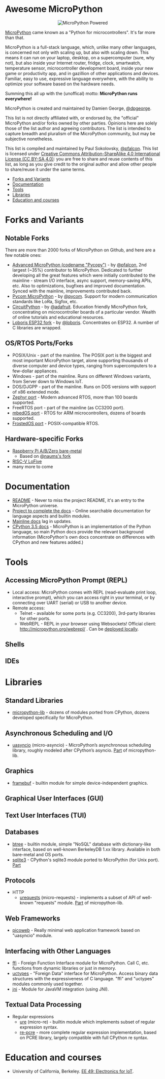 Awesome MicroPython
===================

<p align="center">
  <img src="https://raw.githubusercontent.com/micropython/micropython/master/logo/micropythonpowered-art.png" alt="MicroPython Powered"/>
</p>

[MicroPython](https://micropython.org) came known as a "Python for
microcontrollers". It's far more than that.

MicroPython is a full-stack language, which, unlike many other languages,
is concerned not only with scaling up, but also with scaling down. This
means it can run on your laptop, desktop, on a supercomputer (sure, why
not), but also inside your Internet router, fridge, clock, smartwatch,
temperature sensor, microcontroller development board, inside your new
game or productivity app, and in gazillion of other applications and
devices. Familiar, easy to use, expressive language everywhere, with
the ability to optimize your software based on the hardware needs.

Summing this all up with the (unoffical) motto: **MicroPython runs everywhere!**

MicroPython is created and maintained by Damien George,
[@dpgeorge](https://github.com/dpgeorge/).

This list is not directly affiliated with, or endorsed by, the "official"
MicroPython and/or forks owned by other parties. Opinions here are solely
those of the list author and agreeing contributors. The list is intended
to capture breadth and pluralism of the MicroPython community, but may
be subjective nonetheless.

This list is compiled and maintained by Paul Sokolovsky, [@pfalcon](https://github.com/pfalcon/).
This list is licensed under [Creative Commons Attribution-ShareAlike 4.0 
International License (CC BY-SA 4.0)](https://creativecommons.org/licenses/by-sa/4.0/):
you are free to share and reuse contents of this list, as long as you
give credit to the original author and allow other people to share/reuse
it under the same terms.

* [Forks and Variants](#forks-and-variants)
* [Documentation](#documentation)
* [Tools](#tools)
* [Libraries](#libraries)
* [Education and courses](#education-and-courses)


Forks and Variants
==================

Notable Forks
-------------

There are more than 2000 forks of MicroPython on Github, and here are
a few notable ones:

* [Advanced MicroPython (codename "Pycopy")](https://github.com/pfalcon/micropython) -
by [@pfalcon](https://github.com/pfalcon/), 2nd largest (~35%) contributor
to MicroPython. Dedicated to further developing all the great features which
were initially contributed to the mainline - stream I/O interface, async
support, memory-saving APIs, etc. Also to optimizations, bugfixes and improved
documentation. Synced with the mainline, improvements contributed back.
* [Pycom MicroPython](https://github.com/pycom/pycom-micropython-sigfox) -
by [@pycom](https://github.com/pycom/). Support for modern communication
standards like LoRa, Sigfox, etc.
* [CircuitPython](https://github.com/adafruit/circuitpython) -
by [@adafruit](https://github.com/adafruit/). Education friendly MicroPython
fork, concentrating on microcontroller boards of a particular vendor.
Wealth of online tutorials and educational resources.
* [Loboris ESP32 fork](https://github.com/loboris/MicroPython_ESP32_psRAM_LoBo) -
by [@loboris](https://github.com/loboris). Concentrates on ESP32. A number
of C libraries are wrapped.

OS/RTOS Ports/Forks
-------------------

* POSIX/Unix - part of the mainline. The POSIX port is the biggest and most
important MicroPython target, alone supporting thousands of diverse computer
and device types, ranging from supercomputers to a few-dollar appliances.
* Windows - part of the mainline. Runs on different Windows variants, from
Server down to Windows IoT.
* DOS/DJGPP - part of the mainline. Runs on DOS versions with support of x86
extended mode.
* [Zephyr port](https://github.com/pfalcon/micropython) - Modern advanced RTOS,
more than 100 boards supported.
* FreeRTOS port - part of the mainline (as CC3200 port).
* [mbedOS port](https://os.mbed.com/users/infinnovation/code/micropython/) -
RTOS for ARM microcontrollers, dozens of boards supported.
* [FrostedOS port](https://github.com/insane-adding-machines/micropython) -
POSIX-compatible RTOS.

Hardware-specific Forks
-----------------------

* [Raspberry Pi A/B/Zero bare-metal](https://github.com/boochow/micropython-raspberrypi)
  * Based on [@naums's fork](https://github.com/naums/micropython/commits/master)
* [RISC-V LoFive](https://github.com/mmicko/micropython)
* many more to come

Documentation
=============

* [README](https://github.com/micropython/micropython/blob/master/README.md) -
  Never to miss the project README, it's an entry to the MicroPython universe.
* [Project to complete the docs](http://pycopy.readthedocs.io/) -
  Online searchable documentation for language aspects and builtin modules.
* [Mainline docs](http://docs.micropython.org/) lag in updates.
* [CPython 3.5 docs](https://docs.python.org/3.5/) - MicroPython is an
  implementation of the Python language, so main Python docs provide
  the relevant background information (MicroPython's own docs concentrate
  on differences with CPython and new features added.)

Tools
=====

Accessing MicroPython Prompt (REPL)
-----------------------------------

* Local access: MicroPython comes with REPL (read-evaluate print loop,
interactive prompt), which you can access right in your terminal, or by
connecting over UART (serial) or USB to another device.
* Remote access:
  * Telnet - available for some ports (e.g. CC3200), 3rd-party libraries
    for other ports.
  * WebREPL - REPL in your browser using Websockets! Official client:
    http://micropython.org/webrepl/ . Can be
    [deployed locally](https://github.com/micropython/webrepl/).

Shells
------

IDEs
----

Libraries
=========

Standard Libraries
------------------

* [micropython-lib](https://github.com/pfalcon/micropython-lib) - dozens
  of modules ported from CPython, dozens developed specifically for
  MicroPython.

Asynchronous Scheduling and I/O
-------------------------------

* [uasyncio](https://pypi.org/project/micropython-uasyncio/) (micro-asyncio) -
  MicroPython’s asynchronous scheduling library, roughly modeled after
  CPython’s asyncio. [Part](https://github.com/pfalcon/micropython-lib/tree/master/uasyncio)
  of micropython-lib.

Graphics
--------

* [framebuf](http://docs.micropython.org/en/latest/library/framebuf.html) -
  builtin module for simple device-independent graphics.

Graphical User Interfaces (GUI)
-------------------------------

Text User Interfaces (TUI)
--------------------------

Databases
---------

* [btree](https://pycopy.readthedocs.io/en/latest/library/btree.html) -
  builtin module, simple "NoSQL" database with dictionary-like interface,
  based on well-known BerkeleyDB 1.xx library. Available in both bare-metal
  and OS ports.
* [sqlite3](https://pypi.org/project/micropython-sqlite3/) -
  CPython's sqlite3 module ported to MicroPythin (for Unix port).
  [Part](https://github.com/pfalcon/micropython-lib/tree/master/sqlite3)

Protocols
---------

* HTTP
  * [urequests](https://pypi.org/project/micropython-urequests/) (micro-requests) -
    implements a subset of API of well-known "requests" module.
    [Part](https://github.com/pfalcon/micropython-lib/tree/master/urequests) of
    micropython-lib.

Web Frameworks
--------------

* [picoweb](https://github.com/pfalcon/picoweb/) - Really minimal web
  application framework based on "uasyncio" module.

Interfacing with Other Languages
--------------------------------

* [ffi](https://pycopy.readthedocs.io/en/latest/library/ffi.html) -
  Foreign Function Interface module for MicroPython. Call C, etc. functions
  from dynamic libraries or just in memory.
* [uctypes](https://pycopy.readthedocs.io/en/latest/library/uctypes.html) -
  "Foreign Data" interface for MicroPython. Access binary data structures
  with the expressiveness of C language. "ffi" and "uctypes" modules commonly
  used together.
* [jni](https://github.com/pfalcon/micropython/blob/pfalcon/ports/unix/modjni.c) -
  Module for JavaVM integration (using JNI).

Textual Data Processing
-----------------------

* Regular expressions
  * [ure](https://pycopy.readthedocs.io/en/latest/library/ure.html) (micro-re) -
    builtin module which implements subset of regular expression syntax.
  * [re-pcre](https://pypi.org/project/micropython-re-pcre/) -
    more complete regular expression implementation, based on PCRE library,
    largely compatible with full CPython re syntax.

Education and courses
=====================

* University of California, Berkeley. [EE 49: Electronics for IoT](https://people.eecs.berkeley.edu/~boser/courses/49/index.html).
